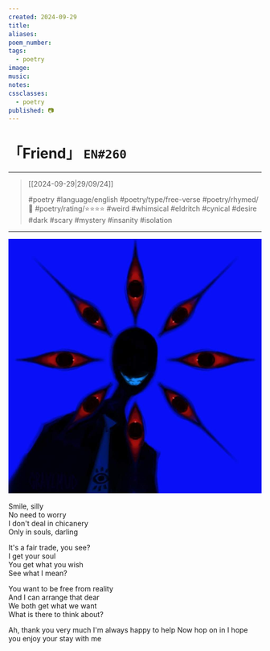 ```yaml
---
created: 2024-09-29
title:
aliases:
poem_number:
tags:
  - poetry
image:
music:
notes:
cssclasses:
  - poetry
published: 📷
---
```

# 「Friend」 `EN#260`

---

> [[2024-09-29|29/09/24]]
> 
> #poetry 
> #language/english 
> #poetry/type/free-verse 
> #poetry/rhymed/🔴 
> #poetry/rating/⭐⭐⭐⭐ 
> #weird #whimsical #eldritch #cynical #desire #dark #scary #mystery #insanity #isolation 

---

![poem-friend](../!art/poem-friend.jpg)


Smile, silly  
No need to worry  
I don't deal in chicanery  
Only in souls, darling  
  
It's a fair trade, you see?  
I get your soul  
You get what you wish  
See what I mean?  
  
You want to be free from reality  
And I can arrange that dear  
We both get what we want  
What is there to think about?

Ah, thank you very much
I'm always happy to help
Now hop on in
I hope you enjoy your stay with me